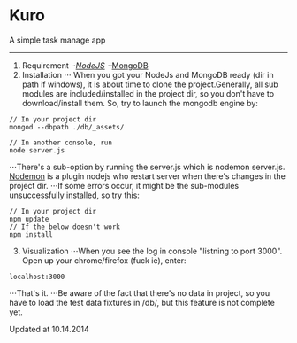# Kuro

A simple task manage app

---

1. Requirement
⋅⋅*[NodeJS](http://nodejs.org/)
⋅⋅*[MongoDB](http://www.mongodb.org/)
2. Installation
⋅⋅⋅ When you got your NodeJs and MongoDB ready (dir in path if windows), it is about time to clone the project.Generally, all sub modules are included/installed in the project dir, so you don't have to download/install them. So, try to launch the mongodb engine by:
```
// In your project dir
mongod --dbpath ./db/_assets/
```
```
// In another console, run
node server.js
```
⋅⋅⋅There's a sub-option by running the server.js which is nodemon server.js. [Nodemon](http://nodemon.io/) is a plugin nodejs who restart server when there's changes in the project dir.
⋅⋅⋅If some errors occur, it might be the sub-modules unsuccessfully installed, so try this:
```
// In your project dir
npm update
// If the below doesn't work
npm install
```
3. Visualization
⋅⋅⋅When you see the log in console "listning to port 3000". Open up your chrome/firefox (fuck ie), enter:
```
localhost:3000
```
⋅⋅⋅That's it.
⋅⋅⋅Be aware of the fact that there's no data in project, so you have to load the test data fixtures in /db/, but this feature is not complete yet.

Updated at 10.14.2014
